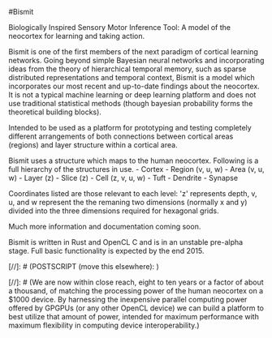 #Bismit

Biologically Inspired Sensory Motor Inference Tool: 
A model of the neocortex for learning and taking action.

Bismit is one of the first members of the next paradigm of cortical learning networks. Going beyond simple Bayesian neural networks and incorporating ideas from the theory of hierarchical temporal memory, such as sparse distributed representations and temporal context, Bismit is a model which incorporates our most recent and up-to-date findings about the neocortex. It is not a typical machine learning or deep learning platform and does not use traditional statistical methods (though bayesian probability forms the theoretical building blocks). 

Intended to be used as a platform for prototyping and testing completely different arrangements of both connections between cortical areas (regions) and layer structure within a cortical area.

Bismit uses a structure which maps to the human neocortex.  Following is a full hierarchy of the structures in use.
	- Cortex
		- Region (v, u, w)
			- Area (v, u, w)
				- Layer (z)
					- Slice (z)
						- Cell (z, v, u, w)
							- Tuft
								- Dendrite
									- Synapse

Coordinates listed are those relevant to each level: 'z' represents depth, v, u, and w represent the the remaning two dimensions (normally x and y) divided into the three dimensions required for hexagonal grids.

Much more information and documentation coming soon.

Bismit is written in Rust and OpenCL C and is in an unstable pre-alpha stage. Full basic functionality is expected by the end 2015.



[//]: # (POSTSCRIPT (move this elsewhere): )

[//]: # (We are now within close reach, eight to ten years or a factor of about a thousand, of matching the processing power of the human neocortex on a $1000 device. By harnessing the inexpensive parallel computing power offered by GPGPUs (or any other OpenCL device) we can build a platform to best utilize that amount of power, intended for maximum performance with maximum flexibility in computing device interoperability.)
